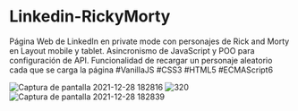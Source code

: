 # Linkedin-RickyMorty
Página Web de LinkedIn en private mode con personajes de Rick and Morty en Layout mobile y tablet. Asincronismo de JavaScript y POO para configuración de API. Funcionalidad de recargar un personaje aleatorio cada que se carga la página #VanillaJS #CSS3 #HTML5 #ECMAScript6

![Captura de pantalla 2021-12-28 182816](https://user-images.githubusercontent.com/72028938/147614544-8a1685ac-e8c5-4448-abd8-31c302b8f035.png)
![320](https://user-images.githubusercontent.com/72028938/147614535-23bb6909-5d69-4b5e-b421-cea81e1ea297.png)
![Captura de pantalla 2021-12-28 182839](https://user-images.githubusercontent.com/72028938/147614562-d1baf0cc-d97a-48b9-afbb-c4832b0a9ebb.png)
